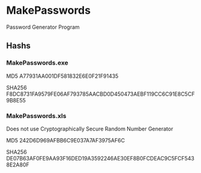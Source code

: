 # MakePasswords
Password Generator Program

## Hashs

### MakePasswords.exe

MD5       A77931AA001DF581832E6E0F21F91435

SHA256    F8DC8731FA9579FE06AF793785AACBD0D450473AEBF119CC6C91E8C5CF9B8E55


### MakePasswords.xls

Does not use Cryptographically Secure Random Number Generator

MD5       242D6D969AFBB6C9E037A7AF3975AF6C

SHA256    DE07B63AF0FE9AA93F16DED19A3592246AE30EF8B0FCDEAC9C5FCF5438E2A80F
